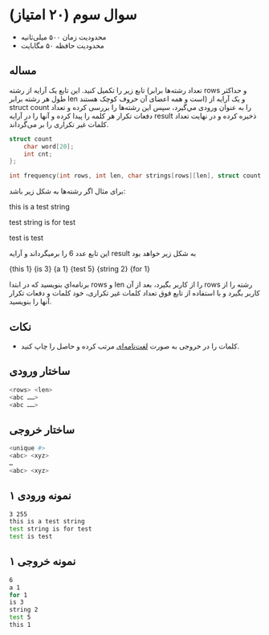 # سوال سوم (۲۰ امتیاز)

+ محدودیت زمان ۵۰۰ میلی‌ثانیه
+ محدودیت حافظه ۵۰ مگابایت

## مساله

تابع زير را تكميل كنيد. اين تابع یک آرايه از رشته (تعداد رشته‌ها برابر rows و حداكثر طول هر رشته برابر len است و همه اعضای آن حروف كوچک هستند) و يک آرايه از struct count را به عنوان ورودی مي‌گيرد، سپس اين رشته‌ها را بررسی كرده و تعداد دفعات تكرار هر كلمه را پيدا كرده و آنها را در آرايه result ذخيره كرده و در نهايت تعداد كلمات غير تكراری را بر می‌گرداند.

```c
struct count
    char word[20];
    int cnt;
};
```

```c
int frequency(int rows, int len, char strings[rows][len], struct count result[]);
```

برای مثال اگر رشته‌ها به شكل زير باشد:

this is a test string

test string is for test

test is test

اين تابع عدد 6 را برميگرداند و آرايه result به شكل زير خواهد بود

{this 1} {is 3} {a 1} {test 5} {string 2} {for 1}

برنامه‌اي بنويسيد كه در ابتدا rows و len را از كاربر بگيرد، بعد از آن rows رشته را از كاربر بگيرد و با استفاده از تابع فوق تعداد كلمات غير تكراری، خود کلمات و دفعات تكرار آنها را بنويسيد.

## نکات

+ کلمات را در خروجی به صورت [لغت‌نامه‌ای](https://en.wikipedia.org/wiki/Lexicographical_order) مرتب کرده و حاصل را چاپ کنید.

## ساختار ورودی

```sh
<rows> <len>
<abc ……>
<abc ……>
```

## ساختار خروجی

```sh
<unique #>
<abc> <xyz>
…
<abc> <xyz>
```

## نمونه ورودی ۱

```sh
3 255
this is a test string
test string is for test
test is test
```

## نمونه خروجی ۱

```sh
6
a 1
for 1
is 3
string 2
test 5
this 1
```
